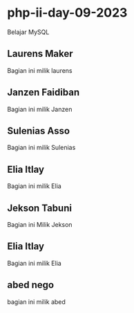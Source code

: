 # php-ii-day-09-2023

Belajar MySQL

## Laurens Maker
Bagian ini milik laurens

## Janzen Faidiban

Bagian ini milik Janzen

## Sulenias Asso

Bagian ini milik Sulenias

## Elia Itlay

Bagian ini milik Elia

## Jekson Tabuni

Bagian ini Milik Jekson

## Elia Itlay

Bagian ini milik Elia

## abed nego
bagian ini milik abed